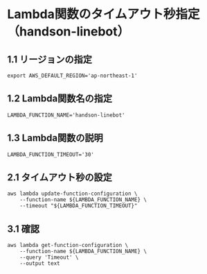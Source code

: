 # Lambda関数のタイムアウト秒指定（handson-linebot）

## 1.1 リージョンの指定
    export AWS_DEFAULT_REGION='ap-northeast-1'

## 1.2 Lambda関数名の指定
    LAMBDA_FUNCTION_NAME='handson-linebot'

## 1.3 Lambda関数の説明
    LAMBDA_FUNCTION_TIMEOUT='30'

## 2.1 タイムアウト秒の設定
    aws lambda update-function-configuration \
        --function-name ${LAMBDA_FUNCTION_NAME} \
        --timeout "${LAMBDA_FUNCTION_TIMEOUT}"

## 3.1 確認
    aws lambda get-function-configuration \
        --function-name ${LAMBDA_FUNCTION_NAME} \
        --query 'Timeout' \
        --output text